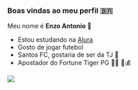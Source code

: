 ### Boas vindas ao meu perfil 🇧🇷

Meu nome é **Enzo Antonio** 🤙

- Estou estudando na  [Alura](https://www.alura.com.br)
- Gosto de jogar futebol 
- Santos FC, gostaria de ser da TJ 🐳
- Apostador do Fortune Tiger PG 👨‍💻 🐯💰

 ![](https://media1.tenor.com/m/K4ruSdBYWLkAAAAd/globolinha-neymar.gif)
